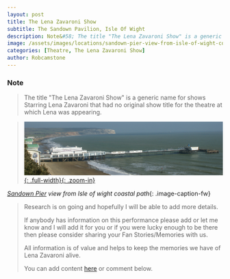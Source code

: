 ```yaml
---
layout: post
title: The Lena Zavaroni Show
subtitle: The Sandown Pavilion, Isle Of Wight
description: Note&#58; The title "The Lena Zavaroni Show" is a generic name for shows Starring Lena Zavaroni that had no original show title for the theatre at which Lena was appearing.
image: /assets/images/locations/sandown-pier-view-from-isle-of-wight-coastal-path.jpg
categories: [Theatre, The Lena Zavaroni Show]
author: Robcamstone
---
```


### Note
> The title "The Lena Zavaroni Show" is a generic name for shows Starring Lena Zavaroni that had no original show title for the theatre at which Lena was appearing.

> [![The Lena Zavaroni Show - The Sandown Pavilion, Isle Of Wight](/assets/images/locations/sandown-pier-view-from-isle-of-wight-coastal-path.jpg){: .full-width}{: .zoom-in}](/assets/images/locations/sandown-pier-view-from-isle-of-wight-coastal-path.jpg)

<cite>[Sandown Pier](https://www.google.com/maps/d/u/0/viewer?mid=1D1D0ERV_FQMNb9XZzJ-J3yUlK8aI4vhI&ll=50.65239140000001%2C-1.1550979999999527&z=19) view from Isle of wight coastal path</cite>{: .image-caption-fw}

> Research is on going and hopefully I will be able to add more details.
>
> If anybody has information on this performance please add or let me know and I will add it for you or if you were lucky enough to be there then please consider sharing your Fan Stories/Memories with us.
>
> All information is of value and helps to keep the memories we have of Lena Zavaroni alive.
>
> You can add content [here](https://github.com/FanzOfLenaZavaroni/fanzoflenazavaroni.github.io) or comment below.

